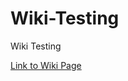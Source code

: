 # Wiki-Testing
Wiki Testing

[Link to Wiki Page](https://github.com/danieldupree/Wiki-Testing/wiki/New-Wiki-Page)
